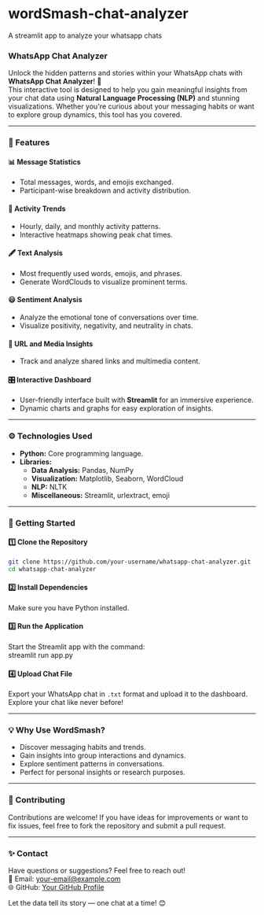 # wordSmash-chat-analyzer
A streamlit app to analyze your whatsapp chats
### **WhatsApp Chat Analyzer**  
Unlock the hidden patterns and stories within your WhatsApp chats with **WhatsApp Chat Analyzer**! 🚀  
This interactive tool is designed to help you gain meaningful insights from your chat data using **Natural Language Processing (NLP)** and stunning visualizations. Whether you're curious about your messaging habits or want to explore group dynamics, this tool has you covered.  

---

### **🌟 Features**  

#### 📊 **Message Statistics**  
- Total messages, words, and emojis exchanged.  
- Participant-wise breakdown and activity distribution.  

#### 📆 **Activity Trends**  
- Hourly, daily, and monthly activity patterns.  
- Interactive heatmaps showing peak chat times.  

#### 🖋️ **Text Analysis**  
- Most frequently used words, emojis, and phrases.  
- Generate WordClouds to visualize prominent terms.  

#### 😃 **Sentiment Analysis**  
- Analyze the emotional tone of conversations over time.  
- Visualize positivity, negativity, and neutrality in chats.  

#### 🔗 **URL and Media Insights**  
- Track and analyze shared links and multimedia content.  

#### 🎛️ **Interactive Dashboard**  
- User-friendly interface built with **Streamlit** for an immersive experience.  
- Dynamic charts and graphs for easy exploration of insights.  

---

### **⚙️ Technologies Used**  

- **Python:** Core programming language.  
- **Libraries:**  
  - **Data Analysis:** Pandas, NumPy  
  - **Visualization:** Matplotlib, Seaborn, WordCloud  
  - **NLP:** NLTK  
  - **Miscellaneous:** Streamlit, urlextract, emoji  

---

### **🚀 Getting Started**  

#### 1️⃣ **Clone the Repository**  
```bash
git clone https://github.com/your-username/whatsapp-chat-analyzer.git
cd whatsapp-chat-analyzer
```  

#### 2️⃣ **Install Dependencies**  
Make sure you have Python installed. 

#### 3️⃣ **Run the Application**  
Start the Streamlit app with the command:  
streamlit run app.py

#### 4️⃣ **Upload Chat File**  
Export your WhatsApp chat in `.txt` format and upload it to the dashboard. Explore your chat like never before!  

---

### **💡 Why Use WordSmash?**  
- Discover messaging habits and trends.  
- Gain insights into group interactions and dynamics.  
- Explore sentiment patterns in conversations.  
- Perfect for personal insights or research purposes.  

---

### **🤝 Contributing**  
Contributions are welcome! If you have ideas for improvements or want to fix issues, feel free to fork the repository and submit a pull request.  

---

### **✨ Contact**  
Have questions or suggestions? Feel free to reach out!  
📧 Email: [your-email@example.com](mailto:your-email@example.com)  
🌐 GitHub: [Your GitHub Profile](https://github.com/your-username)  

Let the data tell its story — one chat at a time! 😊

